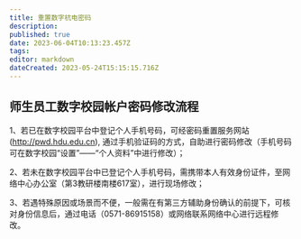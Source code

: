 ```yaml
---
title: 重置数字杭电密码
description: 
published: true
date: 2023-06-04T10:13:23.457Z
tags: 
editor: markdown
dateCreated: 2023-05-24T15:15:15.716Z
---
```


## 师生员工数字校园帐户密码修改流程

1、若已在数字校园平台中登记个人手机号码，可经密码重置服务网站(http://pwd.hdu.edu.cn),
通过手机验证码的方式，自助进行密码修改（手机号码可在数字校园“设置”——“个人资料”中进行修改）；

2、若未在数字校园平台中已登记个人手机号码，需携带本人有效身份证件，至网络中心办公室（第3教研楼南楼617室），进行现场修改；

3、若遇特殊原因或场景而不便，一般需在有第三方辅助身份确认的前提下，可核对身份信息后，通过电话（0571-86915158）或网络联系网络中心进行远程修改。